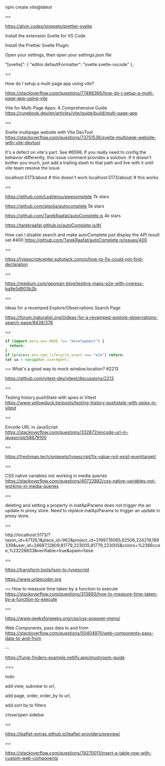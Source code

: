 npm create vite@latest

==

https://alvin.codes/snippets/prettier-svelte

Install the extension Svelte for VS Code

Install the Prettier Svelte Plugin.

Open your settings, then open your settings.json file

"[svelte]": {
"editor.defaultFormatter": "svelte.svelte-vscode"
},

==

How do I setup a multi page app using vite?

https://stackoverflow.com/questions/77498366/how-do-i-setup-a-multi-page-app-using-vite

Vite for Multi-Page Apps: A Comprehensive Guide
https://runebook.dev/en/articles/vite/guide/build/multi-page-app

==

Svelte multipage website with Vite DevTool
https://stackoverflow.com/questions/73751536/svelte-multipage-website-with-vite-devtool

It's a defect on vite's part. See #6596. If you really need to config the behavior differently, this issue comment provides a solution. If it doesn't bother you much, just add a trailing slash to that path and live with it until vite team resolve the issue.

localhost:5173/about # this doesn't work
localhost:5173/about/ # this works

==

https://github.com/LeaVerou/awesomplete
7k stars

https://github.com/algolia/autocomplete
5k stars

https://github.com/TarekRaafat/autoComplete.js
4k stars

https://tarekraafat.github.io/autoComplete.js/#/

How can I disable search and make autoComplete just display the API result set #400
https://github.com/TarekRaafat/autoComplete.js/issues/400

==

https://typescriptcenter.substack.com/p/how-to-fix-could-not-find-declaration

==

https://medium.com/geoman-blog/testing-maps-e2e-with-cypress-ba9e5d903b2b

==

Ideas for a revamped Explore/Observations Search Page

https://forum.inaturalist.org/t/ideas-for-a-revamped-explore-observations-search-page/8439/378

==

```js
if (import.meta.env.MODE !== "development") {
  return;
}
if (process.env.npm_lifecycle_event === "e2e") return;
let ua = navigator.userAgent;
```

==
What's a good way to mock window.location? #2213

https://github.com/vitest-dev/vitest/discussions/2213

==

Testing history.pushState with spies in Vitest
https://www.yellowduck.be/posts/testing-history-pushstate-with-spies-in-vitest

==

Encode URL in JavaScript
https://stackoverflow.com/questions/332872/encode-url-in-javascript/58879100

==

https://freshman.tech/snippets/typescript/fix-value-not-exist-eventtarget/

==

CSS native variables not working in media queries
https://stackoverflow.com/questions/40722882/css-native-variables-not-working-in-media-queries

==

deleting and setting a property in inatApiParams does not trigger the
an update in proxy store. Need to replace inatApiParams to trigger
an update in proxy store.

==

http://localhost:5173/?taxon_id=47126,1&place_id=962&project_id=31997,16065,62506,224219,189339&user_id=34687,12809,81779,223005,81779,223005&colors=%2366ccee,%23228833&verifiable=true&spam=false

==

https://transform.tools/json-to-typescript

https://www.urldecoder.org

==
How to measure time taken by a function to execute
https://stackoverflow.com/questions/313893/how-to-measure-time-taken-by-a-function-to-execute

==

https://www.geeksforgeeks.org/css/css-popover-menu/

Web Components, pass data to and from
https://stackoverflow.com/questions/50404970/web-components-pass-data-to-and-from

--

https://fungi-finders-example.netlify.app/mushroom-guide

===

todo

add view, subview to url,

add page, order, order_by to url,

add sort by to filters

close/open sidebar

==

https://leaflet-extras.github.io/leaflet-providers/preview/

==

https://stackoverflow.com/questions/78270011/insert-a-table-row-with-custom-web-components
